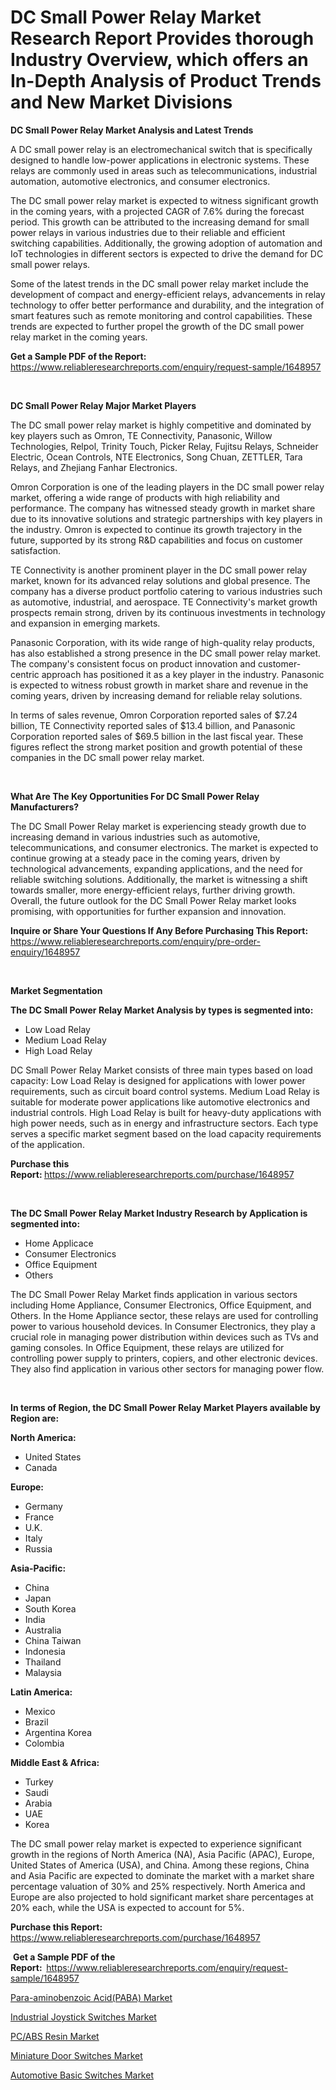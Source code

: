 <p><h1>DC Small Power Relay Market Research Report Provides thorough Industry Overview, which offers an In-Depth Analysis of Product Trends and New Market Divisions</h1></p><p><strong>DC Small Power Relay Market Analysis and Latest Trends</strong></p>
<p><p>A DC small power relay is an electromechanical switch that is specifically designed to handle low-power applications in electronic systems. These relays are commonly used in areas such as telecommunications, industrial automation, automotive electronics, and consumer electronics.</p><p>The DC small power relay market is expected to witness significant growth in the coming years, with a projected CAGR of 7.6% during the forecast period. This growth can be attributed to the increasing demand for small power relays in various industries due to their reliable and efficient switching capabilities. Additionally, the growing adoption of automation and IoT technologies in different sectors is expected to drive the demand for DC small power relays.</p><p>Some of the latest trends in the DC small power relay market include the development of compact and energy-efficient relays, advancements in relay technology to offer better performance and durability, and the integration of smart features such as remote monitoring and control capabilities. These trends are expected to further propel the growth of the DC small power relay market in the coming years.</p></p>
<p><strong>Get a Sample PDF of the Report:&nbsp;</strong> <a href="https://www.reliableresearchreports.com/enquiry/request-sample/1648957">https://www.reliableresearchreports.com/enquiry/request-sample/1648957</a></p>
<p>&nbsp;</p>
<p><strong>DC Small Power Relay Major Market Players</strong></p>
<p><p>The DC small power relay market is highly competitive and dominated by key players such as Omron, TE Connectivity, Panasonic, Willow Technologies, Relpol, Trinity Touch, Picker Relay, Fujitsu Relays, Schneider Electric, Ocean Controls, NTE Electronics, Song Chuan, ZETTLER, Tara Relays, and Zhejiang Fanhar Electronics.</p><p>Omron Corporation is one of the leading players in the DC small power relay market, offering a wide range of products with high reliability and performance. The company has witnessed steady growth in market share due to its innovative solutions and strategic partnerships with key players in the industry. Omron is expected to continue its growth trajectory in the future, supported by its strong R&D capabilities and focus on customer satisfaction.</p><p>TE Connectivity is another prominent player in the DC small power relay market, known for its advanced relay solutions and global presence. The company has a diverse product portfolio catering to various industries such as automotive, industrial, and aerospace. TE Connectivity's market growth prospects remain strong, driven by its continuous investments in technology and expansion in emerging markets.</p><p>Panasonic Corporation, with its wide range of high-quality relay products, has also established a strong presence in the DC small power relay market. The company's consistent focus on product innovation and customer-centric approach has positioned it as a key player in the industry. Panasonic is expected to witness robust growth in market share and revenue in the coming years, driven by increasing demand for reliable relay solutions.</p><p>In terms of sales revenue, Omron Corporation reported sales of $7.24 billion, TE Connectivity reported sales of $13.4 billion, and Panasonic Corporation reported sales of $69.5 billion in the last fiscal year. These figures reflect the strong market position and growth potential of these companies in the DC small power relay market.</p></p>
<p>&nbsp;</p>
<p><strong>What Are The Key Opportunities For DC Small Power Relay Manufacturers?</strong></p>
<p><p>The DC Small Power Relay market is experiencing steady growth due to increasing demand in various industries such as automotive, telecommunications, and consumer electronics. The market is expected to continue growing at a steady pace in the coming years, driven by technological advancements, expanding applications, and the need for reliable switching solutions. Additionally, the market is witnessing a shift towards smaller, more energy-efficient relays, further driving growth. Overall, the future outlook for the DC Small Power Relay market looks promising, with opportunities for further expansion and innovation.</p></p>
<p><strong>Inquire or Share Your Questions If Any Before Purchasing This Report:</strong> <a href="https://www.reliableresearchreports.com/enquiry/pre-order-enquiry/1648957">https://www.reliableresearchreports.com/enquiry/pre-order-enquiry/1648957</a></p>
<p>&nbsp;</p>
<p><strong>Market Segmentation</strong></p>
<p><strong>The DC Small Power Relay Market Analysis by types is segmented into:</strong></p>
<p><ul><li>Low Load Relay</li><li>Medium Load Relay</li><li>High Load Relay</li></ul></p>
<p><p>DC Small Power Relay Market consists of three main types based on load capacity: Low Load Relay is designed for applications with lower power requirements, such as circuit board control systems. Medium Load Relay is suitable for moderate power applications like automotive electronics and industrial controls. High Load Relay is built for heavy-duty applications with high power needs, such as in energy and infrastructure sectors. Each type serves a specific market segment based on the load capacity requirements of the application.</p></p>
<p><strong>Purchase this Report:&nbsp;</strong><a href="https://www.reliableresearchreports.com/purchase/1648957">https://www.reliableresearchreports.com/purchase/1648957</a></p>
<p>&nbsp;</p>
<p><strong>The DC Small Power Relay Market Industry Research by Application is segmented into:</strong></p>
<p><ul><li>Home Applicace</li><li>Consumer Electronics</li><li>Office Equipment</li><li>Others</li></ul></p>
<p><p>The DC Small Power Relay Market finds application in various sectors including Home Appliance, Consumer Electronics, Office Equipment, and Others. In the Home Appliance sector, these relays are used for controlling power to various household devices. In Consumer Electronics, they play a crucial role in managing power distribution within devices such as TVs and gaming consoles. In Office Equipment, these relays are utilized for controlling power supply to printers, copiers, and other electronic devices. They also find application in various other sectors for managing power flow.</p></p>
<p>&nbsp;</p>
<p><strong>In terms of Region, the DC Small Power Relay Market Players available by Region are:</strong></p>
<p>
    <p> <strong> North America: </strong>
        <ul>
            <li>United States</li>
            <li>Canada</li>
        </ul>
        </p> 
    <p> <strong> Europe: </strong>
        <ul>
            <li>Germany</li>
            <li>France</li>
            <li>U.K.</li>
            <li>Italy</li>
            <li>Russia</li>
        </ul>
        </p> 
    <p> <strong> Asia-Pacific: </strong>
        <ul>
            <li>China</li>
            <li>Japan</li>
            <li>South Korea</li>
            <li>India</li>
            <li>Australia</li>
            <li>China Taiwan</li>
            <li>Indonesia</li>
            <li>Thailand</li>
            <li>Malaysia</li>
        </ul>
        </p> 
    <p> <strong> Latin America: </strong>
        <ul>
            <li>Mexico</li>
            <li>Brazil</li>
            <li>Argentina Korea</li>
            <li>Colombia</li>
        </ul>
        </p> 
    <p> <strong> Middle East & Africa: </strong>
        <ul>
            <li>Turkey</li>
            <li>Saudi</li>
            <li>Arabia</li>
            <li>UAE</li>
            <li>Korea</li>
        </ul>
    </p>
    </p>
<p><p>The DC small power relay market is expected to experience significant growth in the regions of North America (NA), Asia Pacific (APAC), Europe, United States of America (USA), and China. Among these regions, China and Asia Pacific are expected to dominate the market with a market share percentage valuation of 30% and 25% respectively. North America and Europe are also projected to hold significant market share percentages at 20% each, while the USA is expected to account for 5%.</p></p>
<p><strong>Purchase this Report: </strong><a href="https://www.reliableresearchreports.com/purchase/1648957">https://www.reliableresearchreports.com/purchase/1648957</a></p>
<p>&nbsp;<strong>Get a Sample PDF of the Report:&nbsp;&nbsp;</strong><a href="https://www.reliableresearchreports.com/enquiry/request-sample/1648957">https://www.reliableresearchreports.com/enquiry/request-sample/1648957</a></p>
<p><strong></strong></p>
<p><p><a href="https://issuu.com/reportprime-2/docs/para-aminobenzoic-acidpaba-market-size-2030.pptx">Para-aminobenzoic Acid(PABA) Market</a></p><p><a href="https://github.com/joannesouthgate/Market-Research-Report-List-2/blob/main/industrial-joystick-switches-market.md">Industrial Joystick Switches Market</a></p><p><a href="https://issuu.com/reportprime-2/docs/pcabs-resin-market-size-2030.pptx">PC/ABS Resin Market</a></p><p><a href="https://github.com/sofayahoo2023/Market-Research-Report-List-3/blob/main/miniature-door-switches-market.md">Miniature Door Switches Market</a></p><p><a href="https://github.com/wwwkeltoum/Market-Research-Report-List-2/blob/main/automotive-basic-switches-market.md">Automotive Basic Switches Market</a></p></p>